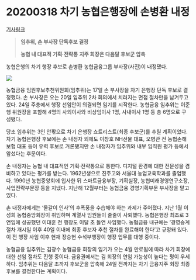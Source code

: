 # 20200318 차기 농협은행장에 손병환 내정

[기사링크](<https://www.hankyung.com/economy/article/202003178007i>)



> **임추위, 손 부사장 단독후보 결정**
>
> 
>
> **농협 내 대표적 기획·전략통**
> **지주 회장은 다음달 후보군 압축**  



농협은행의 차기 행장 후보로 손병환 농협금융그룹 부사장(사진)이 내정됐다.



![](https://img.hankyung.com/photo/202003/AA.22071148.1.jpg)



  농협금융 임원후보추천위원회(임추위)는 17일 손 부사장을 차기 은행장 단독 후보로 결정했다. 손 부사장은 오는 20일 임추위 2차 회의에서 치러지는 면접 절차만을 남겨두고 있다. 24일 주총에서 행장 선임안이 의결되면 임기를 시작한다. 농협금융 임추위는 이준행 위원장을 포함해 4명의 사외이사와 비상임이사 1명, 사내이사 1명 등 총 6명으로 구성됐다.



당초 임추위는 3인 안팎으로 차기 은행장 쇼트리스트(최종 후보군)를 추릴 계획이었다. 차기 농협은행장 후보에는 손 내정자 외에도 이창호 NH선물 대표, 오병관 전 농협손해보험 대표 등이 유력 후보로 거론됐지만 손 내정자가 임추위와 내부 임직원 평가 등에서 앞섰다는 후문이다.  



  손 내정자는 농협 내 대표적인 기획·전략통으로 통한다. 디지털 환경에 대한 전문성을 겸비하고 있다는 평가를 받는다. 1962년생으로 진주고와 서울대 농업교육학과를 졸업했다. 1990년 농협중앙회에 입사한 뒤 스마트금융부장, 기획실장, 농협미래경영연구소장, 사업전략부문장 등을 지냈다. 지난해 12월부터는 농협금융 경영기획부문 부사장을 맡고 있다.



손 내정자에게는 ‘물갈이 인사’의 후폭풍을 수습해야 하는 과제가 주어졌다. 지난 1월 이성희 농협중앙회장이 취임하며 계열사 임원들이 줄줄이 사퇴했다. 농협은행장 최초로 3연임에 성공했던 이대훈 전 행장도 이달 초 돌연 사임했다. 농협금융 내규에는 ‘경영승계절차 개시일 이후 40일 이내에 최종 후보자 추천 절차를 완료해야 한다’고 규정돼 있다. 이 전 행장 사임 이후 현재 장승현 수석부행장이 행장 업무를 대행 중이다.  



농협금융 임추위는 김광수 농협금융 회장의 임기가 오는 4월 만료됨에 따라 차기 회장에 대한 선임 절차도 진행 중이다. 금융권에서는 김 회장의 연임 가능성이 높다는 평이 우세하다. 임추위는 다음달 초까지 후보군을 압축해 24일 전까지는 차기 금융지주 회장 최종 후보를 결정한다는 계획이다.